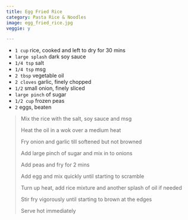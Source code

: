 ```yaml
---
title: Egg Fried Rice 
category: Pasta Rice & Noodles
image: egg_fried_rice.jpg
veggie: y

--- 
```


* `1 cup` rice, cooked and left to dry for 30 mins
* `large splash` dark soy sauce
* `1/4 tsp` salt
* `1/4 tsp` msg
* `2 tbsp` vegetable oil
* `2 cloves` garlic, finely chopped
* `1/2` small onion, finely sliced
* `large pinch` of sugar
* `1/2 cup` frozen peas
* `2` eggs, beaten

> Mix the rice with the salt, soy sauce and msg
>
> Heat the oil in a wok over a medium heat
>
> Fry onion and garlic till softened but not browned
>
> Add large pinch of sugar and mix in to onions
>
> Add peas and fry for 2 mins
>
> Add egg and mix quickly until starting to scramble
>
> Turn up heat, add rice mixture and another splash of oil if needed
>
> Stir fry vigorously until starting to brown at the edges
>
> Serve hot immediately

